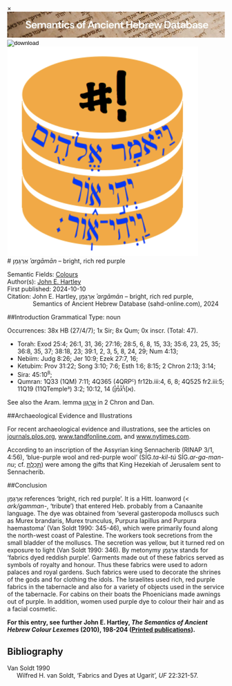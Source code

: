 <div id="modal" class="modal">
  <div class="modal-content">
    <span class="close">&times;</span>
    <div class="modal-body" id="modal-body"></div>
  </div>
</div><html><body><img id="banner" src="../../images/banners/banner.png" alt="banner" /></body></html>

<div><input id="download" title="Download/print the document" type="image" onclick="print_document()" src="../../images/icons/download3.png" alt="download" /></div><div><a id="shebanq" title="Word in SHEBANQ" href="https://shebanq.ancient-data.org/hebrew/word?id=1ARGMNn" target="_blank"><img src="../../images/icons/shebanq.png" alt="shebanq"></a></div># אַרְגָּמָן <i>ʾargāmān</i> – bright, rich red purple

Semantic Fields:
[Colours](../semantic_fields/colours.md)&nbsp;&nbsp;&nbsp;<br>Author(s):
[John E. Hartley](../contributors/john_e._hartley.md)<br>
First published: 2024-10-10<br>Citation: John E. Hartley, אַרְגָּמָן <i>ʾargāmān</i> – bright, rich red purple, <br>                    &nbsp;&nbsp;&nbsp;&nbsp;&nbsp;&nbsp;&nbsp;&nbsp;&nbsp;&nbsp;&nbsp;&nbsp;&nbsp;&nbsp;                    Semantics of Ancient Hebrew Database (sahd-online.com), 2024



##Introduction
Grammatical Type: noun

Occurrences: 38x HB (27/4/7); 1x Sir; 8x Qum; 0x inscr. (Total:
47).

* Torah: Exod 25:4; 26:1, 31, 36; 27:16; 28:5, 6, 8, 15, 33; 35:6, 23, 25, 35; 36:8, 35, 37; 38:18, 23; 39:1, 2, 3, 5, 8, 24, 29; Num 4:13; 
* Nebiim: Judg 8:26; Jer 10:9; Ezek 27:7, 16; 
* Ketubim: Prov 31:22; Song 3:10; 7:6; Esth 1:6; 8:15; 2 Chron 2:13; 3:14;
* Sira: 45:10<sup><small>B</small></sup>;
* Qumran: 1Q33 (1QM) 7:11; 4Q365 (4QRP<small><sup>c</sup></small>) fr12b.iii:4, 6, 8; 4Q525 fr2.iii:5; 11Q19 (11QTemple<small><sup>a</sup></small>) 3:2; 10:12, 14 (<span dir="rtl" lang="he">א]ר֯ג֯מ֯ן֯</span>).    

See also the Aram. lemma 
<a href="/words/2argwan"/><span dir="rtl" lang="he">אַרְגְּוָן</span></a>
in 2 Chron and Dan.


##Archaeological Evidence and Illustrations

For recent archaeological evidence and illustrations, see the
articles on
<a href="https://journals.plos.org/plosone/article?id=10.1371/journal.pone.0245897&from=article_link" target="_blank" rel="noopener noreferrer">journals.plos.org</a>, 
<a href="https://www.tandfonline.com/doi/full/10.1080/03344355.2023.2190283" target="_blank" rel="noopener noreferrer">www.tandfonline.com</a>, and
<a href="https://www.nytimes.com/2024/03/05/science/archaeology-tyrian-purple-murex.html" target="_blank" rel="noopener noreferrer">www.nytimes.com</a>.

According to an inscription of the Assyrian king Sennacherib (RINAP 3/1, 4:56), ‘blue-purple wool and red-purple wool’ (SÍG.<i>ta-kil-tú</i> SÍG.<i>ar-ga-man-nu</i>; cf. <a href="/words/thkeleth"/><span dir="rtl" lang="he">תְּכֵלֶת</span></a>) were among the gifts that King Hezekiah of Jerusalem sent to Sennacherib.


##Conclusion

<span dir="rtl" lang="he">אַרְגָּמָן</span>
references ‘bright, rich red purple’. It is a Hitt. loanword (< <i>ark/gamman-</i>, ‘tribute’) that entered Heb. probably from a Canaanite language. The dye was obtained from ‘several gasteropoda molluscs such as Murex brandaris, Murex trunculus, Purpura lapillus and Purpura haemastoma’ (Van Soldt 1990: 345-46), which were primarily found along the north-west coast of Palestine. The workers took secretions from the small bladder of the molluscs. The secretion was yellow, but it turned red on exposure to light (Van Soldt 1990: 346). By metonymy <span dir="rtl" lang="he">אַרְגָּמָן</span> stands for ‘fabrics dyed reddish purple’. Garments made out of these fabrics served as symbols of royalty and honour. Thus these fabrics were used to adorn palaces and royal gardens. Such fabrics were used to decorate the shrines of the gods and for clothing the idols. The Israelites used rich, red purple fabrics in the tabernacle and also for a variety of objects used in the service of the tabernacle. For cabins on their boats the Phoenicians made awnings out of purple. In addition, women used purple dye to colour their hair and as a facial cosmetic.


<b>For this entry, see further John E. Hartley, <i>The Semantics of Ancient Hebrew Colour Lexemes</i> (2010), 198-204 (<a href="/store/printed_publications/">Printed publications</a>).</b>

## Bibliography

<div style="padding-left: 22px; text-indent: -22px;">
Van Soldt 1990 <br>
Wilfred H. van Soldt, ‘Fabrics and Dyes at Ugarit’, <i>UF</i> 22:321-57.
</div>





